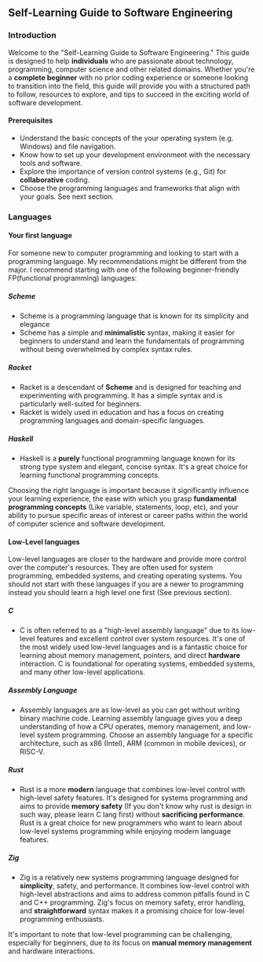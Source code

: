 ## Self-Learning Guide to Software Engineering

### Introduction

Welcome to the "Self-Learning Guide to Software Engineering." This guide is designed to help **individuals** who are passionate about technology, programming, computer science and other related domains. Whether you're a **complete beginner** with no prior coding experience or someone looking to transition into the field, this guide will provide you with a structured path to follow, resources to explore, and tips to succeed in the exciting world of software development.
#### Prerequisites
- Understand the basic concepts of the your operating system (e.g. Windows) and file navigation.
- Know how to set up your development environment with the necessary tools and software.
- Explore the importance of version control systems (e.g., Git) for **collaborative** coding.
- Choose the programming languages and frameworks that align with your goals. See next section.

### Languages
#### Your first language
For someone new to computer programming and looking to start with a programming language. My recommendations might be different from the major. I recommend starting with one of the following beginner-friendly FP(functional programming) languages:
##### Scheme
- Scheme is a programming language that is known for its simplicity and elegance
- Scheme has a simple and **minimalistic** syntax, making it easier for beginners to understand and learn the fundamentals of programming without being overwhelmed by complex syntax rules.
##### Racket
- Racket is a descendant of **Scheme** and is designed for teaching and experimenting with programming. It has a simple syntax and is particularly well-suited for beginners.
- Racket is widely used in education and has a focus on creating programming languages and domain-specific languages.
##### Haskell
- Haskell is a **purely** functional programming language known for its strong type system and elegant, concise syntax. It's a great choice for learning functional programming concepts.

Choosing the right language is important because it significantly influence your learning experience, the ease with which you grasp **fundamental programming concepts** (Like variable, statements, loop, etc), and your ability to pursue specific areas of interest or career paths within the world of computer science and software development.
#### Low-Level languages
Low-level languages are closer to the hardware and provide more control over the computer's resources. They are often used for system programming, embedded systems, and creating operating systems. You should not start with these languages if you are a newer to programming instead you should learn a high level one first (See previous section).

##### C
   - C is often referred to as a "high-level assembly language" due to its low-level features and excellent control over system resources. It's one of the most widely used low-level languages and is a fantastic choice for learning about memory management, pointers, and direct **hardware** interaction. C is foundational for operating systems, embedded systems, and many other low-level applications.

##### Assembly Language
   - Assembly languages are as low-level as you can get without writing binary machine code. Learning assembly language gives you a deep understanding of how a CPU operates, memory management, and low-level system programming. Choose an assembly language for a specific architecture, such as x86 (Intel), ARM (common in mobile devices), or RISC-V.

##### Rust
   - Rust is a more **modern** language that combines low-level control with high-level safety features. It's designed for systems programming and aims to provide **memory safety** (If you don't know why rust is design in such way, please learn C lang first) without **sacrificing performance**. Rust is a great choice for new programmers who want to learn about low-level systems programming while enjoying modern language features.

##### Zig
-  Zig is a relatively new systems programming language designed for **simplicity**, safety, and performance. It combines low-level control with high-level abstractions and aims to address common pitfalls found in C and C++ programming. Zig's focus on memory safety, error handling, and **straightforward** syntax makes it a promising choice for low-level programming enthusiasts.

It's important to note that low-level programming can be challenging, especially for beginners, due to its focus on **manual memory management** and hardware interactions. 
